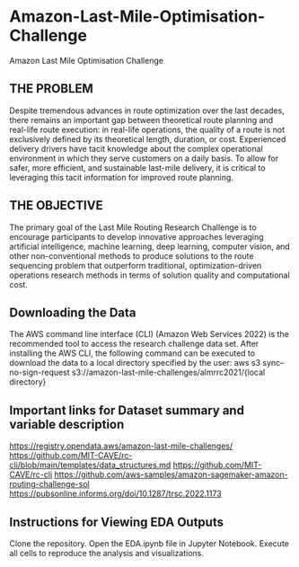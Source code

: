 # Amazon-Last-Mile-Optimisation-Challenge
Amazon Last Mile Optimisation Challenge

## THE PROBLEM

Despite tremendous advances in route optimization over the last decades, there remains an important gap between theoretical route planning and real-life route execution: in real-life operations, the quality of a route is not exclusively defined by its theoretical length, duration, or cost. Experienced delivery drivers have tacit knowledge about the complex operational environment in which they serve customers on a daily basis. To allow for safer, more efficient, and sustainable last-mile delivery, it is critical to leveraging this tacit information for improved route planning.

## THE OBJECTIVE

The primary goal of the Last Mile Routing Research Challenge is to encourage participants to develop innovative approaches leveraging artificial intelligence, machine learning, deep learning, computer vision, and other non-conventional methods to produce solutions to the route sequencing problem that outperform traditional, optimization-driven operations research methods in terms of solution quality and computational cost.

## Downloading the Data

The AWS command line interface (CLI) (Amazon Web Services 2022) is the recommended tool to access the research challenge data set. After installing the AWS CLI, the following command can be executed to download the data to a local directory specified by the user: aws s3 sync–no-sign-request s3://amazon-last-mile-challenges/almrrc2021/{local directory}

## Important links for Dataset summary and variable description

https://registry.opendata.aws/amazon-last-mile-challenges/
https://github.com/MIT-CAVE/rc-cli/blob/main/templates/data_structures.md
https://github.com/MIT-CAVE/rc-cli
https://github.com/aws-samples/amazon-sagemaker-amazon-routing-challenge-sol
https://pubsonline.informs.org/doi/10.1287/trsc.2022.1173

## Instructions for Viewing EDA Outputs

Clone the repository.
Open the EDA.ipynb file in Jupyter Notebook.
Execute all cells to reproduce the analysis and visualizations.

